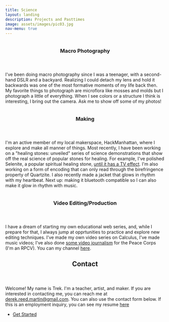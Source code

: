 ```yaml
---
title: Science
layout: landing
description: Projects and Pasttimes
image: assets/images/pic03.jpg
nav-menu: true
---
```


<!-- Main -->
<div id="main">

<!-- One -->

<!-- Two -->
<section id="two" class="spotlights">
	<section>
		<a href="{% link assets/images/pic08.jpg %}" class="image">
			<img src="{% link assets/images/pic08.jpg %}" alt="" data-position="center center" />
		</a>
		<div class="content">
			<div class="inner">
				<header class="major">
					<h3>Macro Photography</h3>
				</header>
				<p>I've been doing macro photography since I was a teenager, with a second-hand DSLR and a backyard. Realizing I could detach my lens and hold it backwards was one of the most formative moments of my life back then. My favorite things to photograph are microflora like mosses and molds but I photograph a little of everything. When I see colors or a structure I think is interesting, I bring out the camera. Ask me to show off some of my photos!</p>
			</div>
		</div>
	</section>
	<section>
		<a href="{% link assets/images/pic07.jpg %}" class="image">
			<img src="{% link assets/images/pic07.jpg %}" alt="" data-position="top center" />
		</a>
		<div class="content">
			<div class="inner">
				<header class="major">
					<h3>Making</h3>
				</header>
				<p>I'm an active member of my local makerspace, HackManhattan, where I explore and make all manner of things. Most recently, I have been working on a "healing stones: unveiled" series of science demonstrations that show off the real science of popular stones for healing. For example, I've polished Selenite, a popular spiritual healing stone, <a href="assets/images/selenite.jpg">until it has a TV effect</a>. I'm also working on a form of encoding that can only read through the birefringence property of Quartzite. I also recently made a jacket that glows in rhythm with my heartbeat.  Next up: making it bluetooth compatible so I can also make it glow in rhythm with music.</p>
			</div>
		</div>
	</section>
	<section>
		<a href="{% link assets/images/pic04.jpg %}" class="image">
			<img src="{% link assets/images/pic04.jpg %}" alt="" data-position="25% 25%" />
		</a>
		<div class="content">
			<div class="inner">
				<header class="major">
					<h3>Video Editing/Production</h3>
				</header>
				<p>I have a dream of starting my own educational web series, and, while I prepare for that, I always jump at opprtunities to practice and explore new editing techniques. I've made my own video series on Calculus, I've made music videos; I've also done <a href="https://www.youtube.com/watch?v=-nfaOlJlYek">some video journalism</a> for the Peace Corps (I'm an RPCV). You can my channel <a href="https://www.youtube.com/user/treknique/videos">here</a>.</p>
			</div>
		</div>
	</section>
</section>

<!-- Three -->
<section id="three">
	<div class="inner">
		<header class="major">
			<h2>Contact</h2>
		</header>
		<p>Welcome! My name is Trek. I'm a teacher, artist, and maker. If you are interested in contacting me, you can reach me at <a href="mailto:derek.reed.martin@gmail.com">derek.reed.martin@gmail.com</a>. You can also use the contact form below. If this is an employment inquiry, you can see my resume <a href="assets/resume2022T.pdf">here</a></p>
		<ul class="actions">
			<li><a href="#" class="button next scrollyFooter">Get Started</a></li>
		</ul>
	</div>
</section>

</div>
